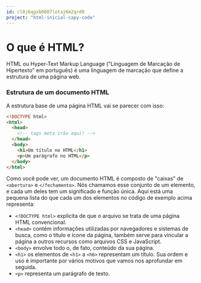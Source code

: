 ```yaml
---
id: cl8j6qgxb0087lotaj6m2qrd0
project: "html-inicial-capy-code"
---
```



# O que é HTML?

HTML ou Hyper-Text Markup Language ("Linguagem de Marcação de Hipertexto" em português) é uma linguagem de marcação que define a estrutura de uma página web.

### Estrutura de um documento HTML

A estrutura base de uma página HTML vai se parecer com isso:

```html
<!DOCTYPE html>
<html>
  <head>
    <!-- tags meta irão aqui! -->
  </head>
  <body>
    <h1>Um título no HTML</h1>
    <p>Um parágrafo no HTML</p>
  </body>
</html>
```

Como você pode ver, um documento HTML é composto de "caixas" de `<abertura>` e `</fechamento>`. Nós chamamos esse conjunto de um elemento, e cada um deles tem um significado e função única. Aqui está uma pequena lista do que cada um dos elementos no código de exemplo acima representa:

- `<!DOCTYPE html>` explicita de que o arquivo se trata de uma página HTML convencional.
- `<head>` contém informações utilizadas por navegadores e sistemas de busca, como o título e ícone da página, também serve para vincular a página a outros recursos como arquivos CSS e JavaScript.
- `<body>` envolve todo o, de fato, conteúdo da sua página.
- `<h1>` os elementos de `<h1>` a `<h6>` representam um título. Sua ordem e uso é importante por vários motivos que vamos nos aprofundar em seguida.
- `<p>` representa um parágrafo de texto.
